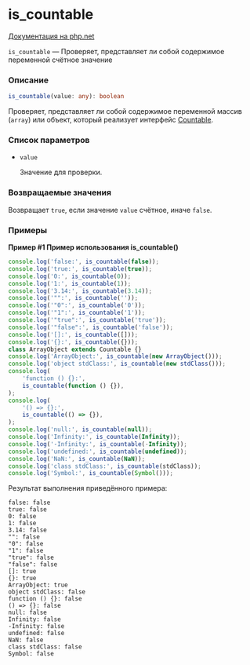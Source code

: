# is_countable

[Документация на php.net](https://www.php.net/manual/ru/function.is-countable.php)

`is_countable` — Проверяет, представляет ли собой содержимое переменной счётное
значение

### Описание

```ts
is_countable(value: any): boolean
```

Проверяет, представляет ли собой содержимое переменной массив (`array`) или
объект, который реализует интерфейс [Countable](../spl/contracts/countable.md).

### Список параметров

-   `value`

    Значение для проверки.

### Возвращаемые значения

Возвращает `true`, если значение `value` счётное, иначе `false`.

### Примеры

**Пример #1 Пример использования is_countable()**

```js
console.log('false:', is_countable(false));
console.log('true:', is_countable(true));
console.log('0:', is_countable(0));
console.log('1:', is_countable(1));
console.log('3.14:', is_countable(3.14));
console.log('"":', is_countable(''));
console.log('"0":', is_countable('0'));
console.log('"1":', is_countable('1'));
console.log('"true":', is_countable('true'));
console.log('"false":', is_countable('false'));
console.log('[]:', is_countable([]));
console.log('{}:', is_countable({}));
class ArrayObject extends Countable {}
console.log('ArrayObject:', is_countable(new ArrayObject()));
console.log('object stdClass:', is_countable(new stdClass()));
console.log(
    'function () {}:',
    is_countable(function () {}),
);
console.log(
    '() => {}:',
    is_countable(() => {}),
);
console.log('null:', is_countable(null));
console.log('Infinity:', is_countable(Infinity));
console.log('-Infinity:', is_countable(-Infinity));
console.log('undefined:', is_countable(undefined));
console.log('NaN:', is_countable(NaN));
console.log('class stdClass:', is_countable(stdClass));
console.log('Symbol:', is_countable(Symbol()));
```

Результат выполнения приведённого примера:

    false: false
    true: false
    0: false
    1: false
    3.14: false
    "": false
    "0": false
    "1": false
    "true": false
    "false": false
    []: true
    {}: true
    ArrayObject: true
    object stdClass: false
    function () {}: false
    () => {}: false
    null: false
    Infinity: false
    -Infinity: false
    undefined: false
    NaN: false
    class stdClass: false
    Symbol: false
